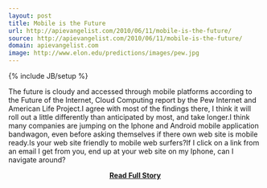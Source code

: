 ```yaml
---
layout: post
title: Mobile is the Future
url: http://apievangelist.com/2010/06/11/mobile-is-the-future/
source: http://apievangelist.com/2010/06/11/mobile-is-the-future/
domain: apievangelist.com
image: http://www.elon.edu/predictions/images/pew.jpg
---
```

{% include JB/setup %}<p>The future is cloudy and accessed through mobile platforms according to the Future of the Internet, Cloud Computing report by the Pew Internet and American Life Project.I agree with most of the findings there, I think it will roll out a little differently than anticipated by most, and take longer.I think many companies are jumping on the Iphone and Android mobile application bandwagon, even before asking themselves if there own web site is mobile ready.Is your web site friendly to mobile web surfers?If I click on a link from an email I get from you, end up at your web site on my Iphone, can I navigate around?</p>
<center><p><a href="http://apievangelist.com/2010/06/11/mobile-is-the-future/" style='padding:25px; font-sze:18px; font-weight: bold;'>Read Full Story</a></p></center>
